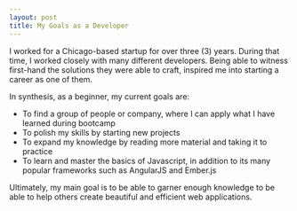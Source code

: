 ```yaml
---
layout: post
title: My Goals as a Developer
---
```

I worked for a Chicago-based startup for over three (3) years. During that time, I worked closely with many different developers. Being able to witness first-hand the solutions they were able to craft, inspired me into starting a career as one of them. 

In synthesis, as a beginner, my current goals are:

* To find a group of people or company, where I can apply what I have learned during bootcamp 
* To polish my skills by starting new projects
* To expand my knowledge by reading more material and taking it to practice
* To learn and master the basics of Javascript, in addition to its many popular frameworks such as AngularJS and Ember.js

Ultimately, my main goal is to be able to garner enough knowledge to be able to help others create beautiful and efficient web applications. 